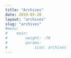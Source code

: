```yaml
---
title: "Archives"
date: 2019-05-28
layout: "archives"
slug: "archives"
#menu:
#    main:
#        weight: -70
#        params: 
#            icon: archives
---
```

